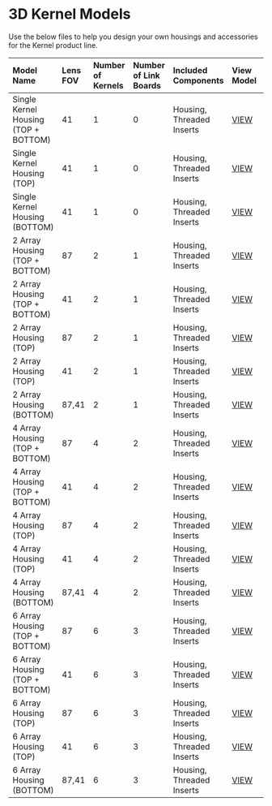 # 3D Kernel Models

Use the below files to help you design your own housings and accessories for the Kernel product line.

| **Model Name** | **Lens FOV** | **Number of Kernels** | **Number of Link Boards** | **Included Components** | **View Model** | **Download Link** | **Comments** |
| :--- | :--- | :--- | :--- | :--- | :--- | :--- | :--- |
| Single Kernel Housing \(TOP + BOTTOM\) | 41 | 1 | 0 | Housing, Threaded Inserts | [VIEW](https://skfb.ly/6uXpz) | [STL](http://docs.peauproductions.com/kernel/3d_models/1_kernel_housing_assem.STL) |  |
| Single Kernel Housing \(TOP\) | 41 | 1 | 0 | Housing, Threaded Inserts | [VIEW](https://skfb.ly/6uXpu) | [STL](http://docs.peauproductions.com/kernel/3d_models/1_kernel_top.STL) |  |
| Single Kernel Housing \(BOTTOM\) | 41 | 1 | 0 | Housing, Threaded Inserts | [VIEW](https://skfb.ly/6uXpr) | [STL](http://docs.peauproductions.com/kernel/3d_models/1_kernel_bottom.STL) |  |
| 2 Array Housing \(TOP + BOTTOM\) | 87 | 2 | 1 | Housing, Threaded Inserts | [VIEW](3d-kernel-models.md) | [STEP](https://drive.google.com/open?id=16wCn2IVNAVaQnKBRwPLDf_4-LyHqSqym) |  |
| 2 Array Housing \(TOP + BOTTOM\) | 41 | 2 | 1 | Housing, Threaded Inserts | [VIEW](3d-kernel-models.md) | [STEP](https://drive.google.com/open?id=1dXoKYfW7mDFWpXK-A-0qObi5gGmDXnin) |  |
| 2 Array Housing \(TOP\) | 87 | 2 | 1 | Housing, Threaded Inserts | [VIEW](3d-kernel-models.md) | [STEP](https://drive.google.com/open?id=1qWdDuCjb-k617dZcZPublyCAEer4jOpE) |  |
| 2 Array Housing \(TOP\) | 41 | 2 | 1 | Housing, Threaded Inserts | [VIEW](3d-kernel-models.md) | [STEP](https://drive.google.com/open?id=1cYX7ncxe7xIC0mohrOVTQI_w4lc7RJxu) |  |
| 2 Array Housing \(BOTTOM\) | 87,41 | 2 | 1 | Housing, Threaded Inserts | [VIEW](3d-kernel-models.md) | [STEP](https://drive.google.com/open?id=11cbtJaAlxW0h3eXsY2eysu0CBSCANAWz) |  |
| 4 Array Housing \(TOP + BOTTOM\) | 87 | 4 | 2 | Housing, Threaded Inserts | [VIEW](3d-kernel-models.md) | [STEP](https://drive.google.com/open?id=10laTx8vnWrsX4yasGyklCYWF-yXa2yW3) |  |
| 4 Array Housing \(TOP + BOTTOM\) | 41 | 4 | 2 | Housing, Threaded Inserts | [VIEW](3d-kernel-models.md) | [STEP](https://drive.google.com/open?id=1W9W-H3al4GNg8Hu6B0aH0ddJLGX5ufXn) |  |
| 4 Array Housing \(TOP\) | 87 | 4 | 2 | Housing, Threaded Inserts | [VIEW](3d-kernel-models.md) | [STEP](https://drive.google.com/open?id=1AxV8LtJZQKWMrtVd5d5muqaACaWsoT9c) |  |
| 4 Array Housing \(TOP\) | 41 | 4 | 2 | Housing, Threaded Inserts | [VIEW](3d-kernel-models.md) | [STEP](https://drive.google.com/open?id=1uPVXF9H7ICmtwqtjE9U97qY2WZNE0025) |  |
| 4 Array Housing \(BOTTOM\) | 87,41 | 4 | 2 | Housing, Threaded Inserts | [VIEW](3d-kernel-models.md) | [STEP](https://drive.google.com/open?id=1d_sW_7jI4JF1RO-4HKWsljlFH6BebdD7) |  |
| 6 Array Housing \(TOP + BOTTOM\) | 87 | 6 | 3 | Housing, Threaded Inserts | [VIEW](3d-kernel-models.md) | [STEP](https://drive.google.com/open?id=1-rJnUpnsL3oT4rNmryet8fh4Bc7345qw) |  |
| 6 Array Housing \(TOP + BOTTOM\) | 41 | 6 | 3 | Housing, Threaded Inserts | [VIEW](3d-kernel-models.md) | [STEP](https://drive.google.com/open?id=1i14a3cD6q1qd2Xzz2bXFlwhM_WWM8R7D) |  |
| 6 Array Housing \(TOP\) | 87 | 6 | 3 | Housing, Threaded Inserts | [VIEW](3d-kernel-models.md) | [STEP](https://drive.google.com/open?id=1O-ybcugrQtGlpF6n5cqJIcXplq7oGOhl) |  |
| 6 Array Housing \(TOP\) | 41 | 6 | 3 | Housing, Threaded Inserts | [VIEW](3d-kernel-models.md) | [STEP](https://drive.google.com/open?id=17dXsXMiaRUT9lTf1IcEIRriuxs0BZX7Q) |  |
| 6 Array Housing \(BOTTOM\) | 87,41 | 6 | 3 | Housing, Threaded Inserts | [VIEW](3d-kernel-models.md) | [STEP](https://drive.google.com/open?id=1ZlWYGz8vDlMKO_ZKPvkuPqCUCTWkg3_U) |  |

